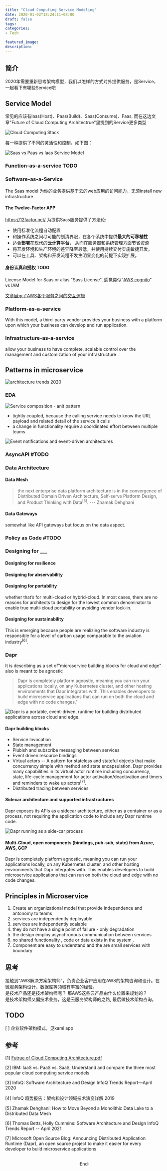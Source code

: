 ```yaml
---
title: "Cloud Computing Service Modeling"
date: 2020-01-02T18:24:11+08:00
draft: false
tags: 
categories: 
- Tech

featured_image: 
description: 
---
```


## 简介
2020年需要重新思考架构模型，我们以怎样的方式对外提供服务，是Service， 一起看下有哪些Service吧  

## Service Model
常见的应该有Iaas(Host)、Paas(Build)、Saas(Consume)、Faas, 而在这边文章"Future of Cloud Computing Architectrue"里提到的Service更多类型

![Cloud Computing Stack](https://hyvi.github.io/blog-images/20200102/Future%20of%20Cloud%20Computing%20Stack.png)

每一种提供了不同的灵活性和控制，如下图：

![Saas vs Paas vs Iaas Service Model](https://hyvi.github.io/blog-images/20211002/5-layer-diagram.png)

### Function-as-a-service TODO

### Software-as-a-Service
The Saas model 为你的业务提供基于云的web应用的访问能力，无须install new infrastructure   

#### The Twelve-Factor APP
https://12factor.net/  为提供Saas服务提供了方法论:

 - 使用标准化流程自动配置
 - 和操作系统之间尽可能的划清界限，在各个系统中提供**最大的可移植性**
 - 适合**部署**在现代的**云计算平台**， 从而在服务器和系统管理方面节省资源
 - 将开发环境和生产环境的差异降至最低，并使用持续交付实施敏捷开发。
 - 可以在工具、架构和开发流程不发生明显变化的前提下实现扩展。


#### 身份认真和授权 TODO
License Model for Saas or alias "Sass License", 感觉类似“[AWS cognito](https://aws.amazon.com/cn/cognito/dev-resources/)”   
vs IAM   

[文章展示了AWS各个服务之间的交互逻辑](https://aws.amazon.com/cn/blogs/china/aws-kms-enables-secure-data-encryption-across-tenants/)

### Platform-as-a-service
With this model, a third-party vendor provides your business with a platform upon which your business can develop and run application.

### Infrastructure-as-a-service 
allow your business to have complete, scalable control over the management and customization of your infrastructure . 

## Patterns in microservice 
![architecture trends 2020](https://res.infoq.com/articles/architecture-trends-2020/en/resources/1Architecture-2020-Q2-1587042627643.jpg) 

### EDA 
![Service composition - anit pattern](https://miro.medium.com/max/468/1*YPhljs4qcqtN08dA54fdwA.png)

- tightly coupled, because the calling service needs to know the URL payload and related detail of the service it calls 
- a change in functionality require a coordinated effort between multiple teams 


![Event notifications and event-driven architectures](https://miro.medium.com/max/1166/1*TtaEDXMTFpPqHj0a-7lxiw.png) 

### AsyncAPI #TODO

### Data Architecture 

#### Data Mesh 
> the next enterprise data platform architecture is in the convergence of Distributed Domain Driven Architecture, Self-serve Platform Design, and Product Thinking with Data<sup>[5]</sup>.
>    --- Zhamak Dehghani

#### Data Gateways 
somewhat like API gateways but focus on the data aspect.

### Policy as Code #TODO

### Designing for ___

#### Designing for resilience

#### Designing for abservability

#### Designing for portability
whether that’s for multi-cloud or hybrid-cloud. In most cases, there are no reasons for architects to design for the lowest common denominator to enable true multi-cloud portability or avoiding vendor lock-in. 

#### Designing for sustainability
This is emerging because people are realizing the software industry is responsible for a level of carbon usage comparable to the aviation industry<sup>[6]</sup>.

### Dapr 
It is describing as a set of"microservice building blocks for cloud and edge" also is meant to be agnostic

> Dapr is completely platform agnostic, meaning you can run your applications locally, on any Kubernetes cluster, and other hosting environments that Dapr integrates with. This enables developers to build microservice applications that can run on both the cloud and edge with no code changes,"

![Dapr is a portable, event-driven, runtime for building distributed applications across cloud and edge.](https://github.com/dapr/dapr/raw/master/img/overview.png)

#### Dapr building blocks

- Service Invocation 
- State management 
- Plubish and subscribe messaging between services 
- Event driven resource bindings 
- Virtual actors --  A pattern for stateless and stateful objects that make concurrency simple with method and state encapsulation. Dapr provides many capabilities in its virtual actor runtime including concurrency, state, life-cycle management for actor activation/deactivation and timers and reminders to wake up actors<sup>[7]</sup>.
- Distributed tracing between services 

#### Sidecar architecture and supported infrastructures
Dapr exposes its APIs as a sidecar architecture, either as a container or as a process, not requiring the application code to include any Dapr runtime code.

![Dapr running as a side-car process](https://cloudblogs.microsoft.com/uploads/prod/2019/10/overview-sidecar.png)

#### Multi-Cloud, open components (bindings, pub-sub, state) from Azure, AWS, GCP
Dapr is completely platform agnostic, meaning you can run your applications locally, on any Kubernetes cluster, and other hosting environments that Dapr integrates with. This enables developers to build microservice applications that can run on both the cloud and edge with no code changes.

## Principles in Microservice

1. Create an organizational model that provide independence and antonomy to teams 
2. services are independently deployable
3. services are independently scalable 
4. they do not have a single point of failure - only degradation 
5. the design employ asynchronous communication between services 
6. no shared functionality , code or data exists in the system .
7. Component are easy to understand and the are small services with boundary 

## 思考
接触到“AWS解决方案架构师”，负责企业客户应用在AWS的架构咨询和设计。在微服务架构设计，数据库等领域有丰富的经验。  
是技术产品还是技术架构师呢？ 那AWS这些云产品由什么位置来规划的？  
是技术架构师又偏技术业务，这是云服务架构师的之路, 最后做技术架构咨询。 


## TODO 

[ ] 企业软件架构模式，见kami app

## 参考

[1] [Futrue of Cloud Computing Architecture.pdf](https://www.sjsu.edu/people/robert.chun/courses/CS247/s4/I.pdf)  

[2] IBM: IaaS vs. PaaS vs. SaaS, Understand and compare the three most popular cloud computing service models

[3] InfoQ: Software Architecture and Design InfoQ Trends Report—April 2020

[4] InfoQ 趋势报告：架构和设计领域技术演变详解 2019

[5] Zhamak Dehghani: How to Move Beyond a Monolithic Data Lake to a Distributed Data Mesh 

[6] Thomas Betts, Holly Cummins: Software Architecture and Design InfoQ Trends Report -- April 2021

[7] Microsoft Open Source Blog: Announcing Distributed Application Runtime (Dapr), an open source project to make it easier for every developer to build microservice applications

<br>

<center>  ·End·  </center>
